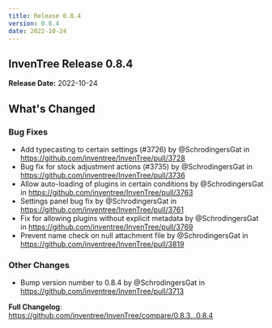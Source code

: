 ```yaml
---
title: Release 0.8.4
version: 0.8.4
date: 2022-10-24
---
```


## InvenTree Release 0.8.4

**Release Date:** 2022-10-24

<!-- Release notes generated using configuration in .github/release.yml at 0.8.x -->

## What's Changed
### Bug Fixes
* Add typecasting to certain settings (#3726) by @SchrodingersGat in https://github.com/inventree/InvenTree/pull/3728
* Bug fix for stock adjustment actions (#3735) by @SchrodingersGat in https://github.com/inventree/InvenTree/pull/3736
* Allow auto-loading of plugins in certain conditions by @SchrodingersGat in https://github.com/inventree/InvenTree/pull/3763
* Settings panel bug fix by @SchrodingersGat in https://github.com/inventree/InvenTree/pull/3761
* Fix for allowing plugins without explicit metadata by @SchrodingersGat in https://github.com/inventree/InvenTree/pull/3769
* Prevent name check on null attachment file by @SchrodingersGat in https://github.com/inventree/InvenTree/pull/3819
### Other Changes
* Bump version number to 0.8.4 by @SchrodingersGat in https://github.com/inventree/InvenTree/pull/3713


**Full Changelog**: https://github.com/inventree/InvenTree/compare/0.8.3...0.8.4
